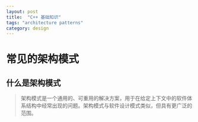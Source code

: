 ```yaml
---
layout: post
title:  "C++ 基础知识"
tags: "architecture patterns"
category: design 
---
```


# 常见的架构模式

## 什么是架构模式
> 架构模式是一个通用的、可重用的解决方案，用于在给定上下文中的软件体系结构中经常出现的问题。架构模式与软件设计模式类似，但具有更广泛的范围。
